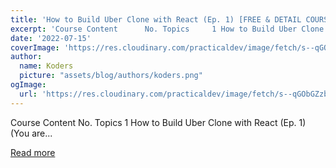 ```yaml
---
title: 'How to Build Uber Clone with React (Ep. 1) [FREE & DETAIL COURSE]'
excerpt: 'Course Content      No. Topics     1 How to Build Uber Clone with React (Ep. 1) (You are...'
date: '2022-07-15'
coverImage: 'https://res.cloudinary.com/practicaldev/image/fetch/s--qGObGZzb--/c_imagga_scale,f_auto,fl_progressive,h_420,q_auto,w_1000/https://dev-to-uploads.s3.amazonaws.com/uploads/articles/s88l3o3fvykriycmm78y.png'
author:
  name: Koders
  picture: "assets/blog/authors/koders.png"
ogImage:
  url: 'https://res.cloudinary.com/practicaldev/image/fetch/s--qGObGZzb--/c_imagga_scale,f_auto,fl_progressive,h_420,q_auto,w_1000/https://dev-to-uploads.s3.amazonaws.com/uploads/articles/s88l3o3fvykriycmm78y.png'
---
```


Course Content      No. Topics     1 How to Build Uber Clone with React (Ep. 1) (You are...

[Read more](https://dev.to/hieptl/how-to-build-uber-clone-with-react-ep-1-gop)
